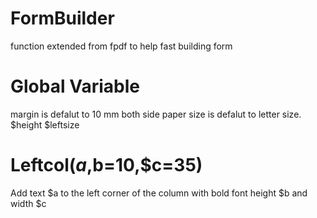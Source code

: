 # FormBuilder
function extended from fpdf to help fast building form
# Global Variable
margin is defalut to 10 mm both side
paper size is defalut to letter size.
$height
$leftsize
# Leftcol($a,$b=10,$c=35)
Add text $a to the left corner of the column with bold font
height $b and width $c